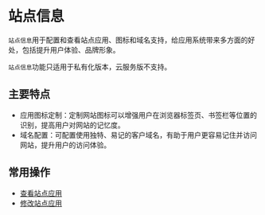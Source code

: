 站点信息
===

`站点信息`用于配置和查看站点应用、图标和域名支持，给应用系统带来多方面的好处，包括提升用户体验、品牌形象。

`站点信息`功能只适用于私有化版本，云服务版不支持。

## 主要特点

- 应用图标定制：定制网站图标可以增强用户在浏览器标签页、书签栏等位置的识别，提高用户对网站的记忆度。
- 域名配置：可配置使用独特、易记的客户域名，有助于用户更容易记住并访问网站，提升用户的访问体验。

## 常用操作

- [查看站点应用](https://www.xcan.cloud/help/doc/205515877330714629?c=209786779924963261)
- [修改站点应用](https://www.xcan.cloud/help/doc/205515877330714629?c=209786779924963262)

